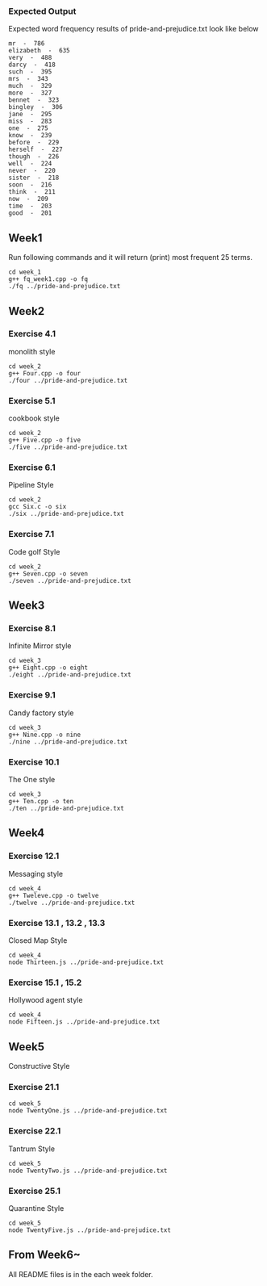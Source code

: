 ### Expected Output
Expected word frequency results of pride-and-prejudice.txt look like below
```
mr  -  786
elizabeth  -  635
very  -  488
darcy  -  418
such  -  395
mrs  -  343
much  -  329
more  -  327
bennet  -  323
bingley  -  306
jane  -  295
miss  -  283
one  -  275
know  -  239
before  -  229
herself  -  227
though  -  226
well  -  224
never  -  220
sister  -  218
soon  -  216
think  -  211
now  -  209
time  -  203
good  -  201
```

## Week1 
Run following commands and it will return (print) most frequent 25 terms. 

```
cd week_1
g++ fq_week1.cpp -o fq
./fq ../pride-and-prejudice.txt
```

## Week2
### Exercise 4.1 
monolith style 
```
cd week_2
g++ Four.cpp -o four
./four ../pride-and-prejudice.txt 
```

### Exercise 5.1 
cookbook style
```
cd week_2
g++ Five.cpp -o five
./five ../pride-and-prejudice.txt 
```
### Exercise 6.1 
Pipeline Style
```
cd week_2
gcc Six.c -o six 
./six ../pride-and-prejudice.txt 
```

### Exercise 7.1 
Code golf Style
```
cd week_2
g++ Seven.cpp -o seven
./seven ../pride-and-prejudice.txt 
```

## Week3
### Exercise 8.1 
Infinite Mirror style
```
cd week_3
g++ Eight.cpp -o eight
./eight ../pride-and-prejudice.txt 
```
### Exercise 9.1 
Candy factory style
```
cd week_3
g++ Nine.cpp -o nine
./nine ../pride-and-prejudice.txt 
```

### Exercise 10.1 
The One style
```
cd week_3
g++ Ten.cpp -o ten
./ten ../pride-and-prejudice.txt 
```

## Week4
### Exercise 12.1 
Messaging style
```
cd week_4
g++ Tweleve.cpp -o twelve
./twelve ../pride-and-prejudice.txt 
```

### Exercise 13.1 , 13.2 , 13.3
Closed Map Style
```
cd week_4
node Thirteen.js ../pride-and-prejudice.txt 
```

### Exercise 15.1 , 15.2
Hollywood agent style 
```
cd week_4
node Fifteen.js ../pride-and-prejudice.txt 
```

## Week5
Constructive Style
### Exercise 21.1 

```
cd week_5
node TwentyOne.js ../pride-and-prejudice.txt 
```
### Exercise 22.1 
Tantrum Style
```
cd week_5
node TwentyTwo.js ../pride-and-prejudice.txt 
```
### Exercise 25.1 
Quarantine Style
```
cd week_5
node TwentyFive.js ../pride-and-prejudice.txt 
```

## From Week6~ 
All README files is in the each week folder. 